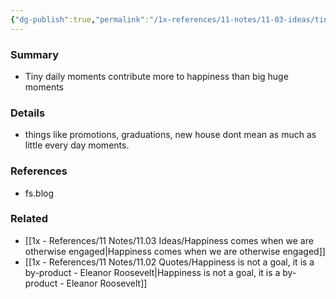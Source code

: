 ```yaml
---
{"dg-publish":true,"permalink":"/1x-references/11-notes/11-03-ideas/tiny-delights-over-big-bright-lights/","title":"Tiny delights over big bright lights","noteIcon":""}
---
```



### Summary
- Tiny daily moments contribute more to happiness than big huge moments

### Details
- things like promotions, graduations, new house dont mean as much as little every day moments.

### References
- fs.blog

### Related
- [[1x - References/11 Notes/11.03 Ideas/Happiness comes when we are otherwise engaged\|Happiness comes when we are otherwise engaged]]
- [[1x - References/11 Notes/11.02 Quotes/Happiness is not a goal, it is a by-product - Eleanor Roosevelt\|Happiness is not a goal, it is a by-product - Eleanor Roosevelt]]
